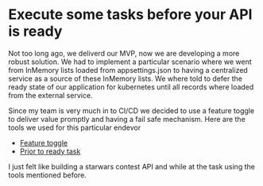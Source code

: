 # Execute some tasks before your API is ready

Not too long ago, we deliverd our MVP, now we are developing a more robust solution. We had to implement a particular scenario where we went from InMemory lists loaded from appsettings.json to having a centralized service as a source of these InMemory lists. We where told to defer the ready state of our application for kubernetes until all records where loaded from the external service.

Since my team is very much in to CI/CD we decided to use a feature toggle to deliver value promptly and having a fail safe mechanism.
Here are the tools we used for this particular endevor

* [Feature toggle](./Docs/FeatureToggle.md)
* [Prior to ready task](./Docs/PriorToReadyTask.md)

I just felt like building a starwars contest API and while at the task using the tools mentioned before.
